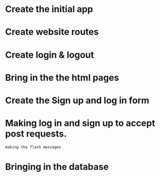 # Create the initial app

# Create website routes

# Create login & logout

# Bring in the the html pages

# Create the Sign up and log in form

# Making log in and sign up to accept post requests.
    making the flash messages

# Bringing in the database
